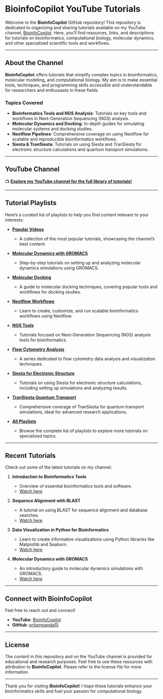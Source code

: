 # BioinfoCopilot YouTube Tutorials

Welcome to the **BioinfoCopilot** GitHub repository! This repository is dedicated to organizing and sharing tutorials available on my YouTube channel, [BioinfoCopilot](https://www.youtube.com/@BioinfoCopilot). Here, you’ll find resources, links, and descriptions for tutorials on bioinformatics, computational biology, molecular dynamics, and other specialized scientific tools and workflows.

---

## About the Channel

**BioinfoCopilot** offers tutorials that simplify complex topics in bioinformatics, molecular modeling, and computational biology. My aim is to make essential tools, techniques, and programming skills accessible and understandable for researchers and enthusiasts in these fields.

### Topics Covered
- **Bioinformatics Tools and NGS Analysis**: Tutorials on key tools and workflows in Next-Generation Sequencing (NGS) analysis.
- **Molecular Dynamics and Docking**: In-depth guides for simulating molecular systems and docking studies.
- **Nextflow Pipelines**: Comprehensive coverage on using Nextflow for scalable and reproducible bioinformatics workflows.
- **Siesta & TranSiesta**: Tutorials on using Siesta and TranSiesta for electronic structure calculations and quantum transport simulations.

---

## YouTube Channel

📺 **[Explore my YouTube channel for the full library of tutorials!](https://www.youtube.com/@BioinfoCopilot)**

---

## Tutorial Playlists

Here’s a curated list of playlists to help you find content relevant to your interests:

- **[Popular Videos](https://www.youtube.com/@BioinfoCopilot/videos?view=0&sort=p&shelf_id=1)**  
  - A collection of the most popular tutorials, showcasing the channel’s best content.

- **[Molecular Dynamics with GROMACS](https://www.youtube.com/playlist?list=PLS3KFDv2o0CQIvkKuL7kU2rfowWIfHFFN)**  
  - Step-by-step tutorials on setting up and analyzing molecular dynamics simulations using GROMACS.

- **[Molecular Docking](https://www.youtube.com/playlist?list=PLS3KFDv2o0CR327JLYQvAN7WI59GqdwPU)**  
  - A guide to molecular docking techniques, covering popular tools and workflows for docking studies.

- **[Nextflow Workflows](https://www.youtube.com/playlist?list=PLS3KFDv2o0CQxUuyAMyYdp_PoiVbdSa_8)**  
  - Learn to create, customize, and run scalable bioinformatics workflows using Nextflow.

- **[NGS Tools](https://www.youtube.com/playlist?list=PLS3KFDv2o0CTIHjh-6lp7qgrqgcDvswvG)**  
  - Tutorials focused on Next-Generation Sequencing (NGS) analysis tools for bioinformatics.

- **[Flow Cytometry Analysis](https://www.youtube.com/playlist?list=PLS3KFDv2o0CTgxt_aKQZNHPYeb95qJvhR)**  
  - A series dedicated to flow cytometry data analysis and visualization techniques.

- **[Siesta for Electronic Structure](https://www.youtube.com/playlist?list=PLS3KFDv2o0CR5jnnO5u8Gpp9nOvda-6vl)**  
  - Tutorials on using Siesta for electronic structure calculations, including setting up simulations and analyzing results.

- **[TranSiesta Quantum Transport](https://www.youtube.com/playlist?list=PLS3KFDv2o0CTV8bJ9clpDW4I-CReFSKG-)**  
  - Comprehensive coverage of TranSiesta for quantum transport simulations, ideal for advanced research applications.

- **[All Playlists](https://www.youtube.com/@BioinfoCopilot#)**  
  - Browse the complete list of playlists to explore more tutorials on specialized topics.

---

## Recent Tutorials

Check out some of the latest tutorials on my channel:

1. **Introduction to Bioinformatics Tools**  
   - Overview of essential bioinformatics tools and software.
   - [Watch here](https://www.youtube.com/watch?v=YourVideoID)

2. **Sequence Alignment with BLAST**  
   - A tutorial on using BLAST for sequence alignment and database searches.
   - [Watch here](https://www.youtube.com/watch?v=YourVideoID)

3. **Data Visualization in Python for Bioinformatics**  
   - Learn to create informative visualizations using Python libraries like Matplotlib and Seaborn.
   - [Watch here](https://www.youtube.com/watch?v=YourVideoID)

4. **Molecular Dynamics with GROMACS**  
   - An introductory guide to molecular dynamics simulations with GROMACS.
   - [Watch here](https://www.youtube.com/watch?v=YourVideoID)

---

## Connect with BioinfoCopilot

Feel free to reach out and connect!  
- **YouTube**: [BioinfoCopilot](https://www.youtube.com/@BioinfoCopilot)
- **GitHub**: [pritampanda15]([https://github.com/YourGitHubProfile](https://github.com/pritampanda15))

---

## License

The content in this repository and on the YouTube channel is provided for educational and research purposes. Feel free to use these resources with attribution to **BioinfoCopilot**. Please refer to the license file for more information.

---

Thank you for visiting **BioinfoCopilot**! I hope these tutorials enhance your bioinformatics skills and fuel your passion for computational biology.
